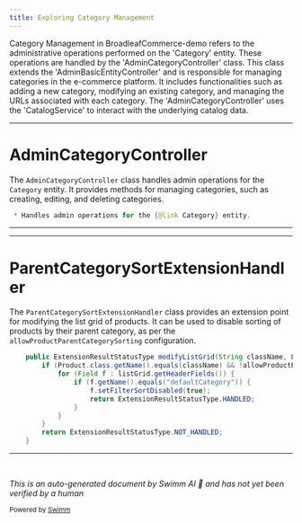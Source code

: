 ```yaml
---
title: Exploring Category Management
---
```

Category Management in BroadleafCommerce-demo refers to the administrative operations performed on the 'Category' entity. These operations are handled by the 'AdminCategoryController' class. This class extends the 'AdminBasicEntityController' and is responsible for managing categories in the e-commerce platform. It includes functionalities such as adding a new category, modifying an existing category, and managing the URLs associated with each category. The 'AdminCategoryController' uses the 'CatalogService' to interact with the underlying catalog data.

<SwmSnippet path="/admin/broadleaf-admin-module/src/main/java/org/broadleafcommerce/admin/web/controller/entity/AdminCategoryController.java" line="33">

---

# AdminCategoryController

The `AdminCategoryController` class handles admin operations for the `Category` entity. It provides methods for managing categories, such as creating, editing, and deleting categories.

```java
 * Handles admin operations for the {@link Category} entity.
```

---

</SwmSnippet>

<SwmSnippet path="/admin/broadleaf-admin-module/src/main/java/org/broadleafcommerce/admin/web/controller/extension/ParentCategorySortExtensionHandler.java" line="50">

---

# ParentCategorySortExtensionHandler

The `ParentCategorySortExtensionHandler` class provides an extension point for modifying the list grid of products. It can be used to disable sorting of products by their parent category, as per the `allowProductParentCategorySorting` configuration.

```java
    public ExtensionResultStatusType modifyListGrid(String className, ListGrid listGrid) {
        if (Product.class.getName().equals(className) && !allowProductParentCategorySorting) {
            for (Field f : listGrid.getHeaderFields()) {
                if (f.getName().equals("defaultCategory")) {
                    f.setFilterSortDisabled(true);
                    return ExtensionResultStatusType.HANDLED;
                }
            }
        }
        return ExtensionResultStatusType.NOT_HANDLED;
    }
```

---

</SwmSnippet>

&nbsp;

*This is an auto-generated document by Swimm AI 🌊 and has not yet been verified by a human*

<SwmMeta version="3.0.0" repo-id="Z2l0aHViJTNBJTNBQnJvYWRsZWFmQ29tbWVyY2UtZGVtbyUzQSUzQWdpbGFkbmF2b3Q=" repo-name="BroadleafCommerce-demo" doc-type="overview"><sup>Powered by [Swimm](/)</sup></SwmMeta>
